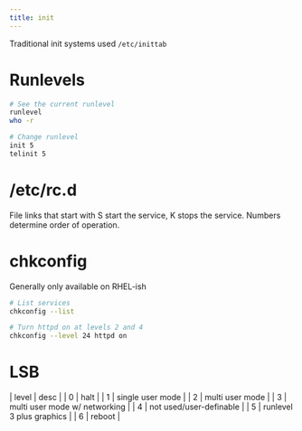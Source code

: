 ```yaml
---
title: init
---
```


Traditional init systems used `/etc/inittab`

# Runlevels

```bash
# See the current runlevel
runlevel
who -r

# Change runlevel
init 5
telinit 5
```

# /etc/rc.d

File links that start with S start the service, K stops the service. Numbers determine order of operation.

# chkconfig

Generally only available on RHEL-ish

```bash
# List services
chkconfig --list

# Turn httpd on at levels 2 and 4
chkconfig --level 24 httpd on
```

# LSB

| level | desc                          |
| 0     | halt                          |
| 1     | single user mode              |
| 2     | multi user mode               |
| 3     | multi user mode w/ networking |
| 4     | not used/user-definable       |
| 5     | runlevel 3 plus graphics      |
| 6     | reboot                        |
